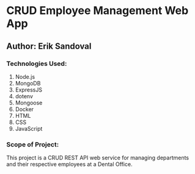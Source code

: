 # CRUD Employee Management Web App
## Author: Erik Sandoval
### Technologies Used:
1. Node.js
2. MongoDB
3. ExpressJS
4. dotenv
5. Mongoose
6. Docker
7. HTML
8. CSS
9. JavaScript
### Scope of Project:
This project is a CRUD REST API web service for managing departments and their respective employees at a Dental Office. 
